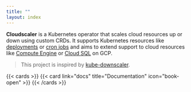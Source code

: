 ```yaml
---
title: ""
layout: index
---
```


**Cloudscaler** is a Kubernetes operator that scales cloud resources up or down using custom CRDs. It supports Kubernetes resources like [deployments](https://kubernetes.io/docs/concepts/workloads/controllers/deployment/) or [cron jobs](https://kubernetes.io/docs/concepts/workloads/controllers/cron-jobs/) and aims to extend support to cloud resources like [Compute Engine](https://cloud.google.com/compute/docs/instances) or [Cloud SQL](https://cloud.google.com/sql/docs) on GCP.

> This project is inspired by [kube-downscaler](https://codeberg.org/hjacobs/kube-downscaler).

{{< cards >}}
  {{< card link="docs" title="Documentation" icon="book-open" >}}
{{< /cards >}}

